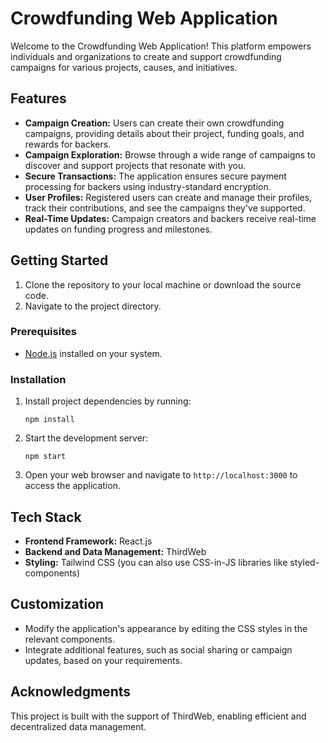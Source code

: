 # Crowdfunding Web Application

Welcome to the Crowdfunding Web Application! This platform empowers individuals and organizations to create and support crowdfunding campaigns for various projects, causes, and initiatives.


## Features

- **Campaign Creation:** Users can create their own crowdfunding campaigns, providing details about their project, funding goals, and rewards for backers.
- **Campaign Exploration:** Browse through a wide range of campaigns to discover and support projects that resonate with you.
- **Secure Transactions:** The application ensures secure payment processing for backers using industry-standard encryption.
- **User Profiles:** Registered users can create and manage their profiles, track their contributions, and see the campaigns they've supported.
- **Real-Time Updates:** Campaign creators and backers receive real-time updates on funding progress and milestones.

## Getting Started

1. Clone the repository to your local machine or download the source code.
2. Navigate to the project directory.

### Prerequisites

- [Node.js](https://nodejs.org/) installed on your system.

### Installation

1. Install project dependencies by running:

   ```
   npm install
   ```

2. Start the development server:

   ```
   npm start
   ```

3. Open your web browser and navigate to `http://localhost:3000` to access the application.

## Tech Stack

- **Frontend Framework:** React.js
- **Backend and Data Management:** ThirdWeb
- **Styling:** Tailwind CSS (you can also use CSS-in-JS libraries like styled-components)

## Customization

- Modify the application's appearance by editing the CSS styles in the relevant components.
- Integrate additional features, such as social sharing or campaign updates, based on your requirements.

## Acknowledgments

This project is built with the support of ThirdWeb, enabling efficient and decentralized data management.
